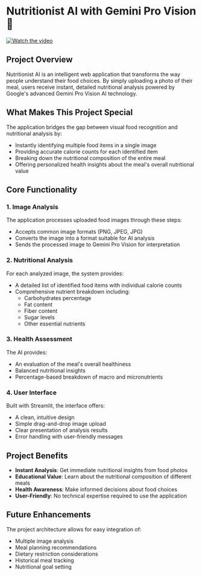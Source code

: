 # Nutritionist AI with Gemini Pro Vision 🍴
[![Watch the video](https://img.youtube.com/vi/ge2XhRwtRq0/maxresdefault.jpg)](https://youtu.be/ge2XhRwtRq0)

## Project Overview
Nutritionist AI is an intelligent web application that transforms the way people understand their food choices. By simply uploading a photo of their meal, users receive instant, detailed nutritional analysis powered by Google's advanced Gemini Pro Vision AI technology.

## What Makes This Project Special
The application bridges the gap between visual food recognition and nutritional analysis by:
- Instantly identifying multiple food items in a single image
- Providing accurate calorie counts for each identified item
- Breaking down the nutritional composition of the entire meal
- Offering personalized health insights about the meal's overall nutritional value

## Core Functionality

### 1. Image Analysis
The application processes uploaded food images through these steps:
- Accepts common image formats (PNG, JPEG, JPG)
- Converts the image into a format suitable for AI analysis
- Sends the processed image to Gemini Pro Vision for interpretation

### 2. Nutritional Analysis
For each analyzed image, the system provides:
- A detailed list of identified food items with individual calorie counts
- Comprehensive nutrient breakdown including:
  - Carbohydrates percentage
  - Fat content
  - Fiber content
  - Sugar levels
  - Other essential nutrients

### 3. Health Assessment
The AI provides:
- An evaluation of the meal's overall healthiness
- Balanced nutritional insights
- Percentage-based breakdown of macro and micronutrients

### 4. User Interface
Built with Streamlit, the interface offers:
- A clean, intuitive design
- Simple drag-and-drop image upload
- Clear presentation of analysis results
- Error handling with user-friendly messages

## Project Benefits
- **Instant Analysis**: Get immediate nutritional insights from food photos
- **Educational Value**: Learn about the nutritional composition of different meals
- **Health Awareness**: Make informed decisions about food choices
- **User-Friendly**: No technical expertise required to use the application

## Future Enhancements
The project architecture allows for easy integration of:
- Multiple image analysis
- Meal planning recommendations
- Dietary restriction considerations
- Historical meal tracking
- Nutritional goal setting
